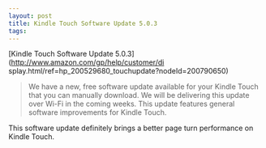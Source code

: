 ```yaml
---
layout: post
title: Kindle Touch Software Update 5.0.3
tags: 
---
```

[Kindle Touch Software Update 5.0.3](http://www.amazon.com/gp/help/customer/di
splay.html/ref=hp_200529680_touchupdate?nodeId=200790650)

> We have a new, free software update available for your Kindle Touch that you
can manually download. We will be delivering this update over Wi-Fi in the
coming weeks. This update features general software improvements for Kindle
Touch.

This software update definitely brings a better page turn performance on
Kindle Touch.

